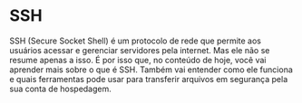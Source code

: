 # SSH

SSH (Secure Socket Shell) é um protocolo de rede que permite aos usuários acessar e gerenciar servidores pela internet. Mas ele não se resume apenas a isso. É por isso que, no conteúdo de hoje, você vai aprender mais sobre o que é SSH. Também vai entender como ele funciona e quais ferramentas pode usar para transferir arquivos em segurança pela sua conta de hospedagem.